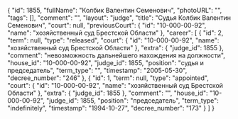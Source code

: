 {
    "id": 1855,
    "fullName": "Колбик Валентин Семенович",
    "photoURL": "",
    "tags": [],
    "comment": "",
    "layout": "judge",
    "title": "Судья Колбик Валентин Семенович",
    "court": null,
    "previousCourt": {
        "id": "10-000-00-92",
        "name": "хозяйственный суд Брестской Области"
    },
    "career": [
        {
            "id": 2,
            "term": null,
            "type": "released",
            "court": {
                "id": "10-000-00-92",
                "name": "хозяйственный суд Брестской Области"
            },
            "extra": {
                "judge_id": 1855
            },
            "comment": "невозможность дальнейшего нахождения на должности",
            "house_id": "10-000-00-92",
            "judge_id": 1855,
            "position": "судья и председатель",
            "term_type": "",
            "timestamp": "2005-05-30",
            "decree_number": "246"
        },
        {
            "id": 1,
            "term": null,
            "type": "appointed",
            "court": {
                "id": "10-000-00-92",
                "name": "хозяйственный суд Брестской Области"
            },
            "extra": {
                "judge_id": 1855
            },
            "comment": "",
            "house_id": "10-000-00-92",
            "judge_id": 1855,
            "position": "председатель",
            "term_type": "indefinitely",
            "timestamp": "1994-10-27",
            "decree_number": "173"
        }
    ]
}